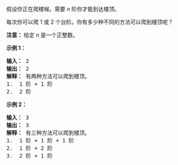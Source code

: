 <html>
 <body>
  <p>
   假设你正在爬楼梯。需要
   <em>
    n
   </em>
   阶你才能到达楼顶。
  </p>
  <p>
   每次你可以爬 1 或 2 个台阶。你有多少种不同的方法可以爬到楼顶呢？
  </p>
  <p>
   <strong>
    注意：
   </strong>
   给定
   <em>
    n
   </em>
   是一个正整数。
  </p>
  <p>
   <strong>
    示例 1：
   </strong>
  </p>
  <pre><strong>输入：</strong> 2
<strong>输出：</strong> 2
<strong>解释：</strong> 有两种方法可以爬到楼顶。
1.  1 阶 + 1 阶
2.  2 阶</pre>
  <p>
   <strong>
    示例 2：
   </strong>
  </p>
  <pre><strong>输入：</strong> 3
<strong>输出：</strong> 3
<strong>解释：</strong> 有三种方法可以爬到楼顶。
1.  1 阶 + 1 阶 + 1 阶
2.  1 阶 + 2 阶
3.  2 阶 + 1 阶
</pre>
 </body>
</html>